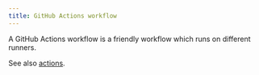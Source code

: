 ```yaml
---
title: GitHub Actions workflow
---
```

A GitHub Actions workflow is a friendly workflow which runs on different runners.

See also [actions](https://github.com/topics/actions).
